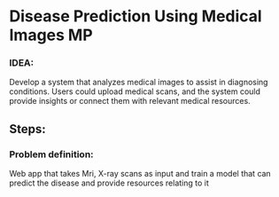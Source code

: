 # Disease Prediction Using Medical Images MP

### IDEA:

Develop a system that analyzes medical images to assist in diagnosing conditions. Users could upload medical scans, and the system could provide insights or connect them with relevant medical resources.

## Steps:

### Problem definition: 

Web app that takes Mri, X-ray scans as input and train a model that can predict the disease and provide resources relating to  it
